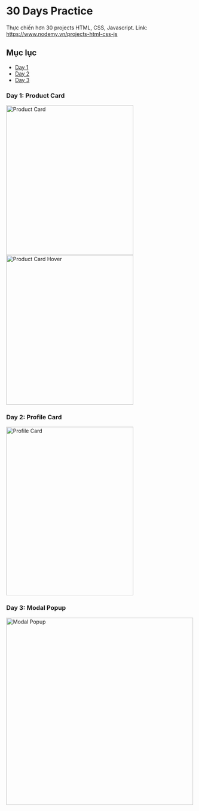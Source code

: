 # 30 Days Practice
Thực chiến hơn 30 projects HTML, CSS, Javascript.
Link: https://www.nodemy.vn/projects-html-css-js

## Mục lục
- [Day 1](#day-1-product-card)
- [Day 2](#day-2-profile-card)
- [Day 3](#day-3-modal-popup)

### Day 1: Product Card
<img src="https://user-images.githubusercontent.com/55500268/149527895-8caea573-65cf-4b6c-970f-33fc1b9220e0.jpg" alt="Product Card" width="340" height="400"/> <img src="https://user-images.githubusercontent.com/55500268/149527844-acfa38b1-a2bf-4794-b3e1-abf1df6fbcb1.jpg" alt="Product Card Hover" width="340" height="400"/>

### Day 2: Profile Card
<img src="https://user-images.githubusercontent.com/55500268/149619695-4a1d5d72-a11b-49d8-9c65-7d58cd407311.jpg" alt="Profile Card" width="340" height="450"/>


### Day 3: Modal Popup
<img src="https://media.giphy.com/media/A1XDsfYM1hP2fLPULU/giphy.gif" alt="Modal Popup" width="500"/>
